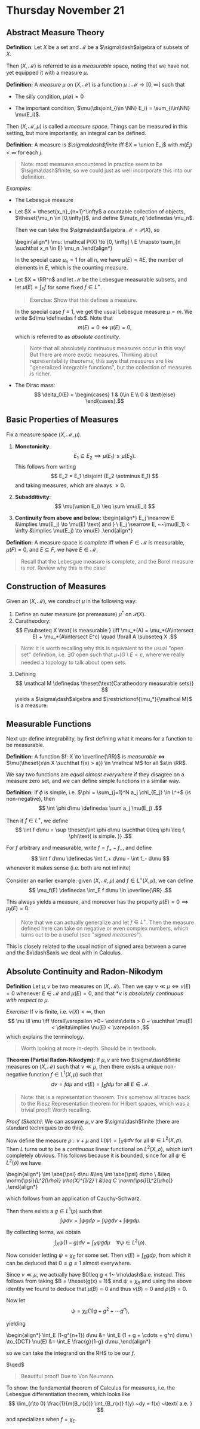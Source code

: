 # Thursday November 21


## Abstract Measure Theory



**Definition**:
Let $X$ be a set and $\mathcal M$ be a $\sigma\dash$algebra of subsets of $X$.

Then $(X, \mathcal M)$ is referred to as a *measurable* space, noting that we have not yet equipped it with a measure $\mu$.

**Definition:**
A *measure* $\mu$ on $(X, \mathcal M)$ is a function $\mu: \mathcal M \to [0, \infty]$ such that

- The silly condition, $\mu(\emptyset) = 0$

- The important condition, $\mu(\disjoint_{i\in \NN} E_i) = \sum_{i\in\NN} \mu(E_i)$.

Then $(X, \mathcal M, \mu)$ is called a *measure space*.
Things can be measured in this setting, but more importantly, an integral can be defined.

**Definition:**
A measure is *$\sigma\dash$finite* iff $X = \union E_j$ with $m(E_j) < \infty$ for each $j$.

> Note: most measures encountered in practice seem to be $\sigma\dash$finite, so we could just as well incorporate this into our definition.

*Examples:*

- The Lebesgue measure

- Let $X = \theset{x_n}_{n=1}^\infty$ a countable collection of objects, $\theset{\mu_n \in [0,\infty]}$, and define $\mu(x_n) \definedas \mu_n$.
  
  Then we can take the $\sigma\dash$algebra $\mathcal M = \mathcal P(X)$, so 
  
  \begin{align*}
  \mu: \mathcal P(X) \to [0, \infty] \\
  E \mapsto \sum_{n \suchthat x_n \in E} \mu_n
  .\end{align*}
  
  In the special case $\mu_n = 1$ for all $n$, we have $\mu(E) = \# E$, the number of elements in $E$, which is the counting measure.

- Let $X = \RR^n$ and let $\mathcal M$ be the Lebesgue measurable subsets, and let $\mu(E) = \int_E f$ for some fixed $f \in L^+$.
  
  > Exercise: Show that this defines a measure. 

  In the special case $f \equiv 1$, we get the usual Lebesgue measure $\mu = m$. 
  We write $d\mu \definedas f dx$.
  Note that 
  $$
  m(E) = 0 \iff \mu(E) = 0
  ,$$ 
  which is referred to as *absolute continuity*.

  > Note that all absolutely continuous measures occur in this way! But there are more exotic measures. Thinking about representability theorems, this says that measures are like "generalized integrable functions", but the collection of measures is richer.

- The Dirac mass: 
$$
\delta_0(E) = \begin{cases} 1 & 0\in E \\ 0 & \text{else}
\end{cases}.$$

## Basic Properties of Measures

Fix a measure space $(X, \mathcal M, \mu)$.

1. **Monotonicity**: 
$$
E_1 \subseteq E_2 \implies \mu(E_1) \leq \mu(E_2)
.$$
  This follows from writing 
  $$
  E_2 = E_1 \disjoint (E_2 \setminus E_1)
  $$ and taking measures, which are always $\geq 0$.

2. **Subadditivity**: 
$$
\mu(\union E_i) \leq \sum \mu(E_i)
$$

3. **Continuity from above and below:** 
\begin{align*}
E_j \nearrow E &\implies \mu(E_j) \to \mu(E) \text{ and }  \\ E_j \searrow E, ~~\mu(E_1) < \infty &\implies \mu(E_j) \to \mu(E)
.\end{align*}

**Definition:**
A measure space is *complete* iff when $F \in \mathcal M$ is measurable, $\mu(F) = 0$, and $E\subseteq F$, we have $E \in \mathcal M$.

> Recall that the Lebesgue measure is complete, and the Borel measure is *not*. Review why this is the case!

## Construction of Measures

Given an $(X, \mathcal M)$, we construct $\mu$ in the following way:

1. Define an outer measure (or premeasure) $\mu^*$ on $\mathcal P(X)$.
2. Caratheodory: 
$$
E\subseteq X \text{ is measurable } \iff \mu_*(A) = \mu_*(A\intersect E) + \mu_*(A\intersect E^c) \quad \forall A \subseteq X
.$$

> Note: it is worth recalling why this is equivalent to the usual "open set" definition, i.e. $\exists G$ open such that $\mu_*(G\setminus E < \varepsilon$, where we really needed a topology to talk about open sets.

3. Defining 
$$
\mathcal M \definedas \theset{\text{Caratheodory measurable sets}}
$$ 
yields a $\sigma\dash$algebra and $\restrictionof{\mu_*}{\mathcal M}$ is a measure.

## Measurable Functions
Next up: define integrability, by first defining what it means for a function to be measurable.

**Definition:**
A function $f: X \to \overline{\RR}$ is *measurable* $\iff$ $\mu(\theset{x\in X \suchthat f(x) > a}) \in \mathcal M$ for all $a\in \RR$.

We say two functions are *equal almost everywhere* if they disagree on a measure zero set, and we can define simple functions in a similar way.

**Definition:**
If $\phi$ is simple, i.e. $\phi = \sum_{j=1}^N a_j \chi_{E_j} \in L^+$ (is non-negative), then 
$$
\int \phi d\mu \definedas \sum a_j \mu(E_j)
.$$

Then if $f\in L^+$, we define 
$$
\int f d\mu = \sup \theset{\int \phi d\mu \suchthat 0\leq \phi \leq f, \phi\text{ is simple. }}
.$$

For $f$ arbitrary and measurable, write $f = f_+ - f_-$, and define 
$$
\int f d\mu \definedas \int f_+ d\mu - \int f_- d\mu
$$ 
whenever it makes sense (i.e. both are not infinite)

Consider an earlier example: given $(X, \mathcal M, \mu)$ and $f\in L^+(X, \mu)$, we can define 
$$
\mu_f(E) \definedas \int_E f d\mu \in \overline{\RR}
.$$

This always yields a measure, and moreover has the property $\mu(E) = 0 \implies \mu_f(E) = 0$.

> Note that we can actually generalize and let $f\in L^+$. 
Then the measure defined here can take on negative or even complex numbers, which turns out to be a useful (see "*signed measures*"). 

This is closely related to the usual notion of signed area between a curve and the $x\dash$axis we deal with in Calculus.

## Absolute Continuity and Radon-Nikodym

**Definition**
Let $\mu, \nu$ be two measures on $(X, \mathcal M)$.
Then we say $\nu \ll \mu \iff \nu(E) = 0$ whenever $E\in\mathcal M$ and $\mu(E) = 0$, and that *$\nu$ is *absolutely continuous with respect to $\mu$*.

*Exercise:*
If $\nu$ is finite, i.e. $\nu(X) < \infty$, then 
$$
\nu \ll \mu \iff \forall\varepsilon >0~ \exists\delta > 0 ~ \suchthat \mu(E) < \delta\implies \nu(E) < \varepsilon
,$$ 
which explains the terminology.

> Worth looking at more in-depth. Should be in textbook.

**Theorem (Partial Radon-Nikodym):**
If $\mu, \nu$ are two $\sigma\dash$finite measures on $(X, \mathcal M)$ such that $\nu \ll \mu$, then there exists a unique non-negative function $f\in L^1(X, \mu)$ such that 
$$
d\nu = f d\mu
\text{ and }
\nu(E) = \int_E f d\mu \text{ for all } E\in \mathcal M
.$$

> Note: this is a representation theorem. This somehow all traces back to the Riesz Representation theorem for Hilbert spaces, which was a trivial proof! Worth recalling.

*Proof (Sketch)*:
We can assume $\mu, \nu$ are $\sigma\dash$finite (there are standard techniques to do this).

Now define the measure $\rho: \nu + \mu$ and $L(\psi) = \int_X \psi d\nu$ for all $\psi \in L^2(X, \rho)$.
Then $L$ turns out to be a *continuous* linear functional on $L^2(X, \rho)$, which isn't completely obvious.
This follows because it is bounded, since for all $\psi \in L^2(\rho)$ we have

\begin{align*}
\int \abs{\psi} d\nu 
&\leq \int \abs{\psi} d\rho \\
&\leq \norm{\psi}_{L^2(\rho)} \rho(X)^{1/2} \\
&\leq C \norm{\psi}_{L^2(\rho)}
,\end{align*}

which follows from an application of Cauchy-Schwarz.

Then there exists a $g\in L^1(\rho)$ such that 
$$
\int \psi d\nu = \int \psi g d\rho = \int \psi g d\nu + \int \psi g d\mu
.$$

By collecting terms, we obtain
$$
\int_X \psi(1-g) d\nu = \int_X \psi g d\mu \quad \forall \psi\in L^2(\rho).
$$

Now consider letting $\psi = \chi_E$ for some set. 
Then $\nu(E) = \int_E g d\rho$, from which it can be deduced that $0\leq g \leq 1$ almost everywhere.

Since $\nu \ll \mu$, we actually have $0\leq g < 1~ \rho\dash$a.e.  instead. 
This follows from taking $B = \theset{g(x) = 1}$ and $\psi = \chi_B$ and using the above identity we found to deduce that $\mu(B) = 0$ and thus $\nu(B) = 0$ and $\rho(B) = 0$.

Now let 
$$
\psi = \chi_E(1 ) g + g^2 + \cdots g^n)
,$$ 

yielding

\begin{align*}
\int_E (1-g^{n+1}) d\nu &= \int_E (1 + g + \cdots + g^n) d\mu \\
\to_{DCT} \nu(E) &= \int_E \frac{g}{1-g} d\mu
,\end{align*}


so we can take the integrand on the RHS to be our $f$.

$\qed$

> Beautiful proof! Due to Von Neumann.

To show: the fundamental theorem of Calculus for measures, i.e. the Lebesgue differentiation theorem, which looks like 
$$
\lim_{r\to 0} \frac{1}{m(B_r(x))} \int_{B_r(x)} f(y) ~dy = f(x) ~\text{ a.e. }
$$ 
and specializes when $f = \chi_E$.
